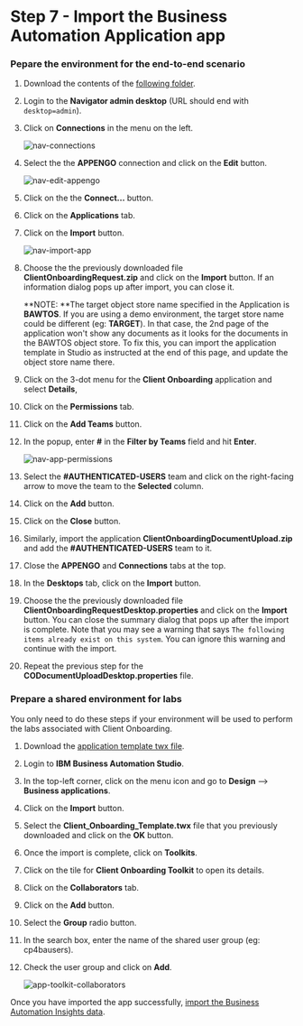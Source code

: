 # Step 7 - Import the Business Automation Application app

### Pepare the environment for the end-to-end scenario

1. Download the contents of the [following folder](Solution%20Exports/Business%20Automation%20Navigator).

2. Login to the **Navigator admin desktop** (URL should end with `desktop=admin`).

3. Click on **Connections** in the menu on the left.

   ![nav-connections](images/sko-nav-connections.png)

4. Select the the **APPENGO** connection and click on the **Edit** button.

   ![nav-edit-appengo](images/sko-nav-edit-appengo.png)

5. Click on the the **Connect...** button.

15. Click on the **Applications** tab.

16. Click on the **Import** button.

    ![nav-import-app](images/sko-nav-import-app.png)

16. Choose the the previously downloaded file **ClientOnboardingRequest.zip** and click on the **Import** button. If an information dialog pops up after import, you can close it.

    **NOTE: **The target object store name specified in the Application is **BAWTOS**. If you are using a demo environment, the target store name could be different (eg: **TARGET**). In that case, the 2nd page of the application won't show any documents as it looks for the documents in the BAWTOS object store. To fix this, you can import the application template in Studio as instructed at the end of this page, and update the object store name there.

17. Click on the 3-dot menu for the **Client Onboarding** application and select **Details**,

18. Click on the **Permissions** tab.

19. Click on the **Add Teams** button.

20. In the popup, enter **#** in the **Filter by Teams** field and hit **Enter**.

    ![nav-app-permissions](images/sko-nav-app-permissions.png)

21. Select the **#AUTHENTICATED-USERS** team and click on the right-facing arrow to move the team to the **Selected** column.

22. Click on the **Add** button.

23. Click on the **Close** button.

16. Similarly, import the application **ClientOnboardingDocumentUpload.zip** and add the **#AUTHENTICATED-USERS** team to it.

17. Close the **APPENGO** and **Connections** tabs at the top.

18. In the **Desktops** tab, click on the **Import** button.

19. Choose the the previously downloaded file **ClientOnboardingRequestDesktop.properties** and click on the **Import** button. You can close the summary dialog that pops up after the import is complete. Note that you may see a warning that says `The following items already exist on this system`. You can ignore this warning and continue with the import.

20. Repeat the previous step for the **CODocumentUploadDesktop.properties** file.

### Prepare a shared environment for labs

You only need to do these steps if your environment will be used to perform the labs associated with Client Onboarding.

1. Download the [application template twx file](Solution%20Exports/Business%20Automation%20Application/Client_Onboarding_Template.twx).

2. Login to **IBM Business Automation Studio**.

3. In the top-left corner, click on the menu icon and go to **Design** --> **Business applications**.

4. Click on the **Import** button.

5. Select the **Client_Onboarding_Template.twx** file that you previously downloaded and click on the **OK** button.

6. Once the import is complete, click on **Toolkits**.

7. Click on the tile for **Client Onboarding Toolkit** to open its details.

8. Click on the **Collaborators** tab.

9. Click on the **Add** button.

10. Select the **Group** radio button.

11. In the search box, enter the name of the shared user group (eg: cp4bausers).

12. Check the user group and click on **Add**.

    ![app-toolkit-collaborators](images/sko-app-toolkit-collaborators.png)


Once you have imported the app successfully, [import the Business Automation Insights data](Step%208%20-%20Business%20Automation%20Insights.md).
